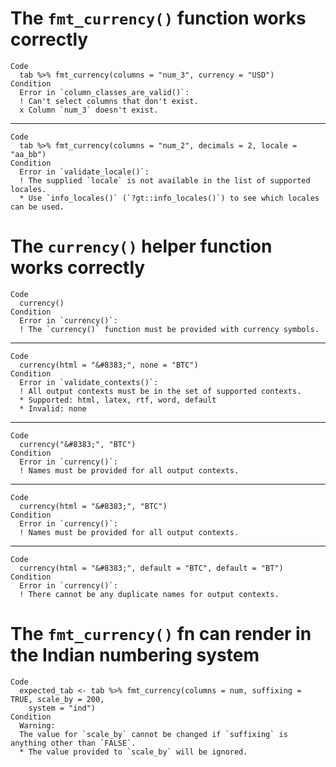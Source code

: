 # The `fmt_currency()` function works correctly

    Code
      tab %>% fmt_currency(columns = "num_3", currency = "USD")
    Condition
      Error in `column_classes_are_valid()`:
      ! Can't select columns that don't exist.
      x Column `num_3` doesn't exist.

---

    Code
      tab %>% fmt_currency(columns = "num_2", decimals = 2, locale = "aa_bb")
    Condition
      Error in `validate_locale()`:
      ! The supplied `locale` is not available in the list of supported locales.
      * Use `info_locales()` (`?gt::info_locales()`) to see which locales can be used.

# The `currency()` helper function works correctly

    Code
      currency()
    Condition
      Error in `currency()`:
      ! The `currency()` function must be provided with currency symbols.

---

    Code
      currency(html = "&#8383;", none = "BTC")
    Condition
      Error in `validate_contexts()`:
      ! All output contexts must be in the set of supported contexts.
      * Supported: html, latex, rtf, word, default
      * Invalid: none

---

    Code
      currency("&#8383;", "BTC")
    Condition
      Error in `currency()`:
      ! Names must be provided for all output contexts.

---

    Code
      currency(html = "&#8383;", "BTC")
    Condition
      Error in `currency()`:
      ! Names must be provided for all output contexts.

---

    Code
      currency(html = "&#8383;", default = "BTC", default = "BT")
    Condition
      Error in `currency()`:
      ! There cannot be any duplicate names for output contexts.

# The `fmt_currency()` fn can render in the Indian numbering system

    Code
      expected_tab <- tab %>% fmt_currency(columns = num, suffixing = TRUE, scale_by = 200,
        system = "ind")
    Condition
      Warning:
      The value for `scale_by` cannot be changed if `suffixing` is anything other than `FALSE`.
      * The value provided to `scale_by` will be ignored.

